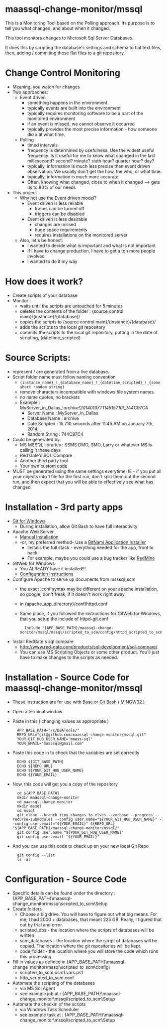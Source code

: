 maassql-change-monitor/mssql
=============================
This is a Monitoring Tool based on the Polling approach.  Its purpose is to tell you what changed, and about when it changed.

This tool monitors changes to Microsoft Sql Server Databases.

It does this by scripting the database's settings and schema to flat text files, then, adding / commiting those flat files to a git repository.

Change Control Monitoring
=========================
* Meaning, you watch for changes
* Two approaches:
  * Event driven
    * something happens in the environment
    * typically events are built into the environment
    * typically requires monitoring software to be a part of the monitored environment
    * if an event is missed, we cannot observe it occurred
    * typically provides the most precise information - how someone did x at what time.
  * Polling
    * timed intervals
    * frequency is determined by usefulness.  Use the widest useful frequency.  Is it useful for me to know what changed in the last millesecond?  second?  minute?  sixth hour?  quarter hour?  day?
    * typically, information is much less precise than event driven observation.  We usually don't get the how, the who, or what time.
    * typically, information is much more accurate.
    * Often, knowing what changed, close to when it changed --> gets us to 80% of our needs
* This project
  * Why not use the Event driven model?
    * Event driven is less reliable
      * traces can be turned off 
      * triggers can be disabled
    * Event driven is less desirable 
      * changes are missed 
      * huge space requirements 
      * requires installations on the monitored server
  * Also, let's be honest:
    * I wanted to decide what is important and what is not important
    * If I have to change production, I have to get a ton more people involved
    * I wanted to do it my way

How does it work?
==============================
* Create scripts of your database
* Monitor :
  * waits until the scripts are untouched for 5 minutes
  * deletes the contents of the folder : {source control main}/{instance}/{database}/
  * copies the scripts to {source control main}/{instance}/{database}/
  * adds the scripts to the local git repository
  * commits the scripts to the local git repository, putting in the date of scripting, {datetime_scripted}

Source Scripts:
==================
* represent / are generated from a live database.
* Script folder name must follow naming convention
  * <code>{instance_name}\_!\_{database_name}\_!\_{datetime_scripted}\_!\_{some short random string}</code>
  * remove characters incompatible with windows file system names
  * no name quotes, no brackets
  * Example : MyServer_in_Dallas_!_archive_!_20140107T114515710_!_744C97C4 
    * Server Name   : MyServer_in_Dallas
    * Database Name : archive
    * Date Scripted : 15.710 seconds after 11:45 AM on January 7th, 2014.
    * Random String : 744C97C4
* Could be generated by:
  * MS MSSQL libraries : SSMS DMO, SMO, Larry or whatever MS is calling it these days 
  * Red Gate's SQL Compare
  * Another third party tool
  * Your own custom code
* MUST be generated using the same settings everytime.  IE - if you put all your objects into 1 file for the first run, don't split them out the second run, and then expect that you will be able to effectively see what has changed.

Installation - 3rd party apps
==================
* [Git for Windows](http://git-scm.com/download/win)
  * During installation, allow Git Bash to have full interactivity
* Apache Web Server
  * [Manual Installation](http://httpd.apache.org/docs/2.2/platform/windows.html)
  * -or, my preferred method- Use a [BitNami Application Installer](http://bitnami.com/stacks)
    * Installs the full stack - everything needed for the app, front to back
    * For example, maybe you could use a bug tracker like [RedMine](http://bitnami.com/stack/redmine)
* GitWeb for Windows
  * You ALREADY have it installed!!!
  * [Configuration Instructions](https://git.wiki.kernel.org/index.php/MSysGit:GitWeb)
* Configure Apache to serve up documents from msssql_scm
  * the exact .conf syntax may be different on your apache installation, so google, don't freak, if it doesn't work right away.
  * in {apache_app_directory}/conf/httpd.conf
  * Same place, if you followed the instructions for GitWeb for Windows, that you setup the include of httpd-git.conf

          Include "{APP_BASE_PATH}/maassql-change-monitor/mssql/mssql/scripted_to_scm/config/httpd_scripted_to_scm.conf"
* Install RedGate's sql compare
  * http://www.red-gate.com/products/sql-development/sql-compare/
  * You can use MS Scripting Objects or some other product.  You'll just have to make changes to the scripts as needed.

Installation - Source Code for maassql-change-monitor/mssql 
==================
* These instruction are for use with [Base or Git Bash ( MINGW32 )](http://git-scm.com/download/win)
* Open a terminal window
* Paste in this ( changing values as appropriate )

        APP_BASE_PATH="/c/DBATools/"
        REPO_URL="git@github.com:maassql-change-monitor/mssql.git"
        YOUR_GIT_HUB_USER_NAME="maass-sql"
        YOUR_EMAIL="maassql@gmail.com"
    
* Paste this code in to check that the variables are set correctly

        ECHO ${GIT_BASE_PATH}
        ECHO ${REPO_URL}
        ECHO ${YOUR_GIT_HUB_USER_NAME}
        ECHO ${YOUR_EMAIL}
    
* Now, this code will get you a copy of the repository

        cd ${APP_BASE_PATH}
        mkdir maassql-change-monitor
        cd maassql-change-monitor
        mkdir mssql
        cd mssql
        git clone --branch tiny_changes_to_elves --verbose --progress --recurse-submodules --config user.name="${YOUR_GIT_HUB_USER_NAME}" --config user.email="${YOUR_EMAIL}" ${REPO_URL} "${APP_BASE_PATH}/maassql-change-monitor/mssql/"
        git config user.name "${YOUR_GIT_HUB_USER_NAME}"
        git config user.email "${YOUR_EMAIL}"
    
* And you can use this code to check up on your new local Git Repo  

        git config --list
        ls -al

Configuration - Source Code
==================
* Specific details can be found under the directory : {APP_BASE_PATH}\maassql-change_monitor\mssql\scripted_to_scm\Setup
* Create folders
  * Choose a big drive.  You will have to figure out what big means.  For me, I had 2000 + databases, that meant 225 GB.  Really, I figured that out by trial and error.
  * scripted_dbs   - the location where the scripts of databases will be written
  * scm_databases  - the location where the script of databases will be copied.  The location where the git repositories will be kept.
  * code_folder    - the location where you will store the code which runs this processing
* Fill in values as defined in {APP_BASE_PATH}\maassql-change_monitor\mssql\scripted_to_scm\config\
  * scripted_to_scm.psm1.vars.ps1
  * http_scripted_to_scm.conf
* Automate the scripting of the databases
  * via MS Sql Agent
  * see example job at : {APP_BASE_PATH}\maassql-change_monitor\mssql\scripted_to_scm\Setup
* Automate the checkin of the scripts
  * via Windows Task Scheduler
  * see example task at : {APP_BASE_PATH}\maassql-change_monitor\mssql\scripted_to_scm\Setup





